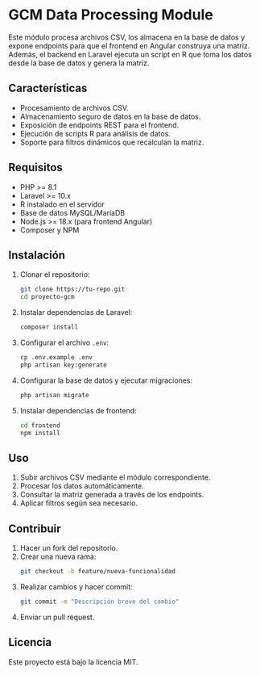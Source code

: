 # GCM Data Processing Module

Este módulo procesa archivos CSV, los almacena en la base de datos y expone endpoints para que el frontend en Angular construya una matriz. Además, el backend en Laravel ejecuta un script en R que toma los datos desde la base de datos y genera la matriz.

## Características

- Procesamiento de archivos CSV.
- Almacenamiento seguro de datos en la base de datos.
- Exposición de endpoints REST para el frontend.
- Ejecución de scripts R para análisis de datos.
- Soporte para filtros dinámicos que recalculan la matriz.

## Requisitos

- PHP >= 8.1
- Laravel >= 10.x
- R instalado en el servidor
- Base de datos MySQL/MariaDB
- Node.js >= 18.x (para frontend Angular)
- Composer y NPM

## Instalación

1. Clonar el repositorio:
    ```bash
    git clone https://tu-repo.git
    cd proyecto-gcm
    ```

2. Instalar dependencias de Laravel:
    ```bash
    composer install
    ```

3. Configurar el archivo `.env`:
    ```bash
    cp .env.example .env
    php artisan key:generate
    ```

4. Configurar la base de datos y ejecutar migraciones:
    ```bash
    php artisan migrate
    ```

5. Instalar dependencias de frontend:
    ```bash
    cd frontend
    npm install
    ```

## Uso

1. Subir archivos CSV mediante el módulo correspondiente.
2. Procesar los datos automáticamente.
3. Consultar la matriz generada a través de los endpoints.
4. Aplicar filtros según sea necesario.

## Contribuir

1. Hacer un fork del repositorio.
2. Crear una nueva rama:
    ```bash
    git checkout -b feature/nueva-funcionalidad
    ```
3. Realizar cambios y hacer commit:
    ```bash
    git commit -m "Descripción breve del cambio"
    ```
4. Enviar un pull request.

## Licencia

Este proyecto está bajo la licencia MIT.

